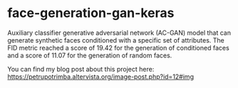 # face-generation-gan-keras
Auxiliary classifier generative adversarial network (AC-GAN) model that can generate synthetic faces conditioned with a specific set of attributes. The FID metric reached a score of 19.42 for the generation of conditioned faces and a score of 11.07 for the generation of random faces.

You can find my blog post about this project here: https://petrupotrimba.altervista.org/image-post.php?id=12#img
